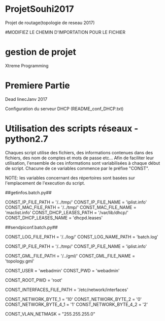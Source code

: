 # ProjetSouhi2017
Projet de routage(topologie de reseau 2017)

#MODIFIEZ LE CHEMIN D'IMPORTATION POUR LE FICHIER



# gestion de projet
Xtreme Programming

# Premiere Partie
Dead linecJanv 2017

Configuration du serveur DHCP (README_conf_DHCP.txt)


# Utilisation des scripts réseaux - python2.7

Chaques script utilise des fichiers, des informations contenues dans des fichiers, des nom de comptes et mots de passe etc...
Afin de faciliter leur utilisation, l'ensemble de ces informations sont variabilisées à chaque début de script.
Chacune de ce variables commence par le préfixe "CONST".

NOTE: les variables concernant des répertoires sont basées sur l'emplacement de l'execution du script.

##getinfos.batch.py##

CONST_IP_FILE_PATH = '/../tmp/'
CONST_IP_FILE_NAME = 'iplist.info'
CONST_MAC_FILE_PATH = '/../tmp/'
CONST_MAC_FILE_NAME = 'maclist.info'
CONST_DHCP_LEASES_PATH = '/var/lib/dhcp/'
CONST_DHCP_LEASES_NAME = 'dhcpd.leases'

##sendpiconf.batch.py##

CONST_LOG_FILE_PATH = '/../log/'
CONST_LOG_NAME_PATH = 'batch.log'

CONST_IP_FILE_PATH = '/../tmp/'
CONST_IP_FILE_NAME = 'iplist.info'

CONST_GML_FILE_PATH = '/../gml/'
CONST_GML_FILE_NAME = 'topology.gml'

CONST_USER = 'webadmin'
CONST_PWD = 'webadmin'

CONST_ROOT_PWD = 'root'

CONST_INTERFACES_FILE_PATH = '/etc/network/interfaces'

CONST_NETWORK_BYTE_1 = '10'
CONST_NETWORK_BYTE_2 = '0'
CONST_NETWORK_BYTE_4_1 = '1'
CONST_NETWORK_BYTE_4_2 = '2'

CONST_VLAN_NETMASK = "255.255.255.0"

